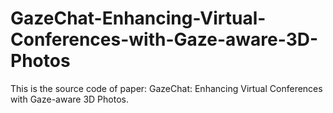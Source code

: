 # GazeChat-Enhancing-Virtual-Conferences-with-Gaze-aware-3D-Photos
This is the source code of paper: GazeChat: Enhancing Virtual Conferences with Gaze-aware 3D Photos.
